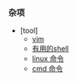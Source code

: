 ### 杂项

- [tool]
    - [vim](vim.md)
    - [有用的shell](shell.md)
    - [linux 命令](linux.md)
    - [cmd 命令](cmd.md)